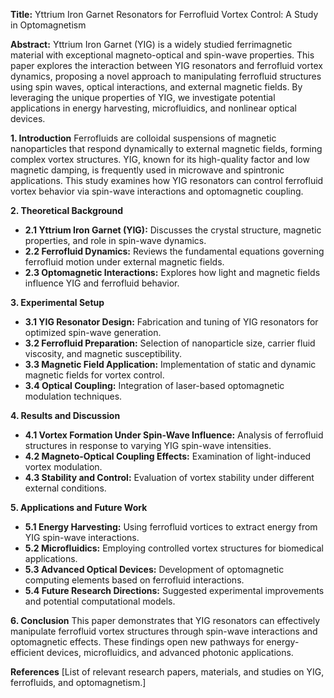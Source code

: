 **Title:** Yttrium Iron Garnet Resonators for Ferrofluid Vortex Control: A Study in Optomagnetism

**Abstract:**
Yttrium Iron Garnet (YIG) is a widely studied ferrimagnetic material with exceptional magneto-optical and spin-wave properties. This paper explores the interaction between YIG resonators and ferrofluid vortex dynamics, proposing a novel approach to manipulating ferrofluid structures using spin waves, optical interactions, and external magnetic fields. By leveraging the unique properties of YIG, we investigate potential applications in energy harvesting, microfluidics, and nonlinear optical devices.

**1. Introduction**
Ferrofluids are colloidal suspensions of magnetic nanoparticles that respond dynamically to external magnetic fields, forming complex vortex structures. YIG, known for its high-quality factor and low magnetic damping, is frequently used in microwave and spintronic applications. This study examines how YIG resonators can control ferrofluid vortex behavior via spin-wave interactions and optomagnetic coupling.

**2. Theoretical Background**
- **2.1 Yttrium Iron Garnet (YIG):** Discusses the crystal structure, magnetic properties, and role in spin-wave dynamics.
- **2.2 Ferrofluid Dynamics:** Reviews the fundamental equations governing ferrofluid motion under external magnetic fields.
- **2.3 Optomagnetic Interactions:** Explores how light and magnetic fields influence YIG and ferrofluid behavior.

**3. Experimental Setup**
- **3.1 YIG Resonator Design:** Fabrication and tuning of YIG resonators for optimized spin-wave generation.
- **3.2 Ferrofluid Preparation:** Selection of nanoparticle size, carrier fluid viscosity, and magnetic susceptibility.
- **3.3 Magnetic Field Application:** Implementation of static and dynamic magnetic fields for vortex control.
- **3.4 Optical Coupling:** Integration of laser-based optomagnetic modulation techniques.

**4. Results and Discussion**
- **4.1 Vortex Formation Under Spin-Wave Influence:** Analysis of ferrofluid structures in response to varying YIG spin-wave intensities.
- **4.2 Magneto-Optical Coupling Effects:** Examination of light-induced vortex modulation.
- **4.3 Stability and Control:** Evaluation of vortex stability under different external conditions.

**5. Applications and Future Work**
- **5.1 Energy Harvesting:** Using ferrofluid vortices to extract energy from YIG spin-wave interactions.
- **5.2 Microfluidics:** Employing controlled vortex structures for biomedical applications.
- **5.3 Advanced Optical Devices:** Development of optomagnetic computing elements based on ferrofluid interactions.
- **5.4 Future Research Directions:** Suggested experimental improvements and potential computational models.

**6. Conclusion**
This paper demonstrates that YIG resonators can effectively manipulate ferrofluid vortex structures through spin-wave interactions and optomagnetic effects. These findings open new pathways for energy-efficient devices, microfluidics, and advanced photonic applications.

**References**
[List of relevant research papers, materials, and studies on YIG, ferrofluids, and optomagnetism.]

